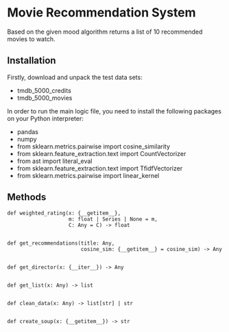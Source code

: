 # Movie Recommendation System

Based on the given mood algorithm returns a list of 10 recommended movies to watch.

## Installation

Firstly, download and unpack the test data sets:
- tmdb_5000_credits
- tmdb_5000_movies

In order to run the main logic file, you need to install the following packages on your Python interpreter:
- pandas
- numpy
- from sklearn.metrics.pairwise import cosine_similarity
- from sklearn.feature_extraction.text import CountVectorizer
- from ast import literal_eval
- from sklearn.feature_extraction.text import TfidfVectorizer
- from sklearn.metrics.pairwise import linear_kernel

## Methods

```
def weighted_rating(x: {__getitem__},
                    m: float | Series | None = m,
                    C: Any = C) -> float
 
 
def get_recommendations(title: Any,
                        cosine_sim: {__getitem__} = cosine_sim) -> Any
 
 
def get_director(x: {__iter__}) -> Any
 
 
def get_list(x: Any) -> list
 
 
def clean_data(x: Any) -> list[str] | str


def create_soup(x: {__getitem__}) -> str
 
 
```
